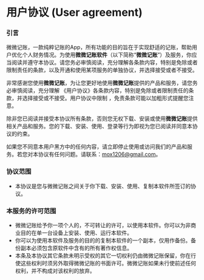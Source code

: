 # 用户协议 (User agreement)
### 引言
微微记账，一款纯粹记账的App，所有功能的目的旨在于实现舒适的记账，帮助用户优化个人财务情况。为使用**微微记账软件**（以下简称“**微微记账**”）及服务，你应当阅读并遵守本协议。请您务必审慎阅读，充分理解各条款内容，特别是免除或者限制责任的条款，以及开通和使用某项服务的单独协议，并选择接受或者不接受。

非常感谢您使用**微微记账**，为让您更好地使用**微微记账**提供的产品和服务，请您务必审慎阅读，充分理解 《用户协议》各条款内容，特别是免除或者限制责任的条款，并选择接受或不接受。用户协议中限制 ，免责条款可能以加粗形式提醒您注意。


除非您已阅读并接受本协议所有条款，否则您无权下载、安装或使用**微微记账**提供相关产品和服务。您的下载、安装、使用、登录等行为即视为您已阅读并同意本协议的约束。

如果您不同意本用户黑方中的任何内容，请立即停止使用或访问我们的产品和服务。若您对本协议有任何问题。请联系：mox1206@gmail.com。

### 协议范围
- 本协议是您与微微记账之间关于你下载、安装、使用、复制本软件所签订的协议。

### 本服务的许可范围
- 微微记账给予你一项个人的，不可转让的许可，以使用本软件。你可以为非商业目的在单一台设备上安装、使用、运行本软件。
- 你可以为使用本软件及服务的目的的复制本软件的一个副本，仅用作备份。备份副本必须包含原软件中含有的所有著作权信息。
- 本条及本协议其它条款未明示受权的其它一切权利仍由微微记账保留，你在行使这些权利时须另外取得微微记账的书面许可。微微记账如果未行使前述任何权利，并不构成对该权利的放弃。

